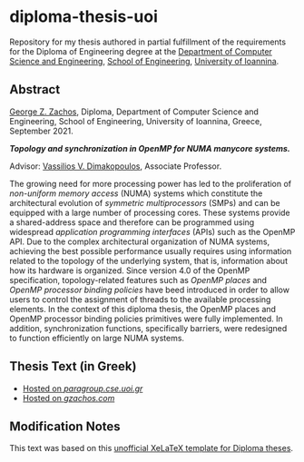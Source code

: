 # diploma-thesis-uoi

Repository for my thesis authored in partial fulfillment of the requirements for the Diploma of Engineering degree at the [Department of Computer Science and Engineering](https://www.cse.uoi.gr),
[School of Engineering](https://engineering.uoi.gr/), [University of Ioannina](https://www.uoi.gr/). 


## Abstract
[George Z. Zachos](https://gzachos.com), Diploma, Department of Computer Science and Engineering,
School of Engineering, University of Ioannina, Greece, September 2021.

___Topology and synchronization in OpenMP for NUMA manycore systems.___

Advisor: [Vassilios V. Dimakopoulos](https://www.cse.uoi.gr/~dimako/), Associate Professor.

The growing need for more processing power has led to the proliferation of _non-uniform
memory access_ (NUMA) systems which constitute the architectural evolution
of _symmetric multiprocessors_ (SMPs) and can be equipped with a large number of
processing cores. These systems provide a shared-address space and therefore can
be programmed using widespread _application programming interfaces_ (APIs) such as
the OpenMP API. Due to the complex architectural organization of NUMA systems,
achieving the best possible performance usually requires using information related
to the topology of the underlying system, that is, information about how its hardware
is organized. Since version 4.0 of the OpenMP specification, topology-related
features such as _OpenMP places_ and _OpenMP processor binding policies_ have beed introduced
in order to allow users to control the assignment of threads to the available
processing elements. In the context of this diploma thesis, the OpenMP places and
OpenMP processor binding policies primitives were fully implemented. In addition,
synchronization functions, specifically barriers, were redesigned to function efficiently
on large NUMA systems.


## Thesis Text (in Greek)
 - [Hosted on _paragroup.cse.uoi.gr_](https://paragroup.cse.uoi.gr/publications/files/187zachos2021.pdf)
 - [Hosted on _gzachos.com_](https://gzachos.com/shared-files/gzachos-thesis.pdf)


## Modification Notes
This text was based on this [unofficial XeLaTeX template for Diploma theses](https://github.com/gzachos/thesis-template-uoi).


